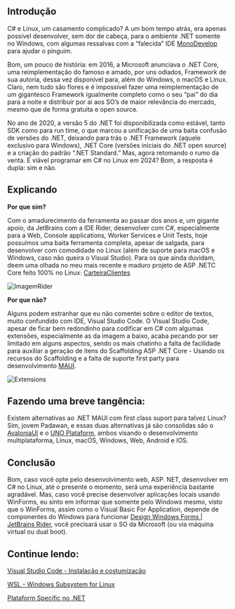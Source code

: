 ## Introdução

C# e Linux, um casamento complicado? A um bom tempo atrás, era apenas possível desenvolver, sem dor de cabeça, para o ambiente .NET somente no Windows, com algumas ressalvas com a “falecida” IDE [MonoDevelop](https://www.monodevelop.com/) para ajudar o pinguim.

Bom, um pouco de história: em 2016, a Microsoft anunciava o .NET Core, uma reimplementação do famoso e amado, por uns odiados, Framework de sua autoria, dessa vez disponível para, além do Windows, o macOS e Linux. Claro, nem tudo são flores e é impossível fazer uma reimplementação de um gigantesco Framework igualmente completo como o seu “pai” do dia para a noite e distribuir por ai aos SO’s de maior relevância do mercado, mesmo que de forma gratuita e open source.

No ano de 2020, a versão 5 do .NET foi disponibilizada como estável, tanto SDK como para run time, o que marcou a unificação de uma baita confusão de versões do .NET, deixando para trás o .NET Framework (aquele exclusivo para Windows), .NET Core (versões iniciais do .NET open source) e a criação do padrão “.NET Standard.” Mas, agora retomando o rumo da venta. É viável programar em C# no Linux em 2024? Bom, a resposta é dupla: sim e não.

## Explicando

**Por que sim?**

Com o amadurecimento da ferramenta ao passar dos anos e, um gigante apoio, da JetBrains com a IDE Rider, desenvolver com C#, especialmente para a Web, Console applications, Worker Services e Unit Tests, hoje possuímos uma baita ferramenta completa, apesar de salgada, para desenvolver com comodidade no Linux (além de suporte para macOS e Windows, caso não queira o Visual Studio). Para os que ainda duvidam, deem uma olhada no meu mais recente e maduro projeto de ASP .NETC Core feito 100% no Linux: [CarteiraClientes](https://github.com/JGMelon22/CarteiraClientes)

![ImagemRider](https://user-images.githubusercontent.com/73988556/151468561-fbaa27be-625f-47c2-ac71-80a7a7f826d2.png)

**Por que não?**

Alguns podem estranhar que eu não comentei sobre o editor de textos, muito confundido com IDE, Visual Studio Code. O Visual Studio Code, apesar de ficar bem redondinho para codificar em C# com algumas extensões, especialmente as da imagem a baixo, acaba pecando por ser limitado em alguns aspectos, sendo os mais chatinho a falta de facilidade para auxiliar a geração de itens do Scaffolding ASP .NET Core - Usando os recursos do Scaffolding e a falta de suporte first party para desenvolvimento [MAUI](https://techcommunity.microsoft.com/t5/educator-developer-blog/net-maui-on-linux-with-visual-studio-code/ba-p/3982195).

![Extensions](https://github.com/JGMelon22/blog/assets/73988556/379f8a26-0586-4d19-a586-2513d63f81ed)

## Fazendo uma breve tangência: 

Existem alternativas ao .NET MAUI com first class suport para talvez Linux? Sim, jovem Padawan,  e essas duas alternativas já são consolidas são o [AvaloniaUI](https://avaloniaui.net/) e o [UNO Plataform](https://platform.uno/), ambos visando o desenvolvimento multiplataforma, Linux, macOS, Windows, Web, Android e IOS.
 
 ## Conclusão

Bom, caso você opte pelo desenvolvimento web, ASP. NET, desenvolver em C# no Linux, até o presente o momento, será uma experiência bastante agradável. Mas, caso você precise desenvolver aplicações locais usando WinForms, eu sinto em informar que somente pelo Windows mesmo, visto que o WinForms, assim como o Visual Basic For Application, depende de componentes do Windows para funcionar [Design Windows Forms | JetBrains Rider](https://www.jetbrains.com/help/rider/Working_with_Windows_Forms.html), você precisará usar o SO da Microsoft (ou via máquina virtual ou dual boot). 

## Continue lendo:

[Visual Studio Code - Instalação e costumização](https://balta.io/blog/visual-studio-code-instalacao-customizacao)

[WSL - Windows Subsystem for Linux](https://balta.io/blog/wsl)

[Plataform Specific no .NET](https://balta.io/blog/dotnet-platform-specific)
